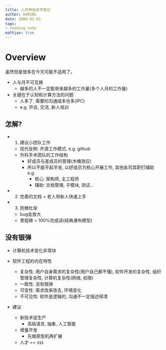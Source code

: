 ```yaml
---
title: 人月神话读书笔记
author: 66RING
date: 2000-01-01
tags: 
- reading note
mathjax: true
---
```


# Overview

虽然但是很多在今天可能不适用了。

- 人与月不可互换
	* 越多的人不一定能带来越多的工作量(多个人月的工作量)
- 关键在于认知和计算方法的问题
	* 人多了, 需要的沟通成本也多(IPC)
	* e.g. 开会, 交流, 新人培训


## 怎解?

- 1. 建议小团队工作
	* 现代反例: 开源工作模式, e.g. github
	* 外科手术团队的工作结构
		+ 好成员与差成员的管理(木桶效应)
		+ 所以不能平起平坐, 以好成员为核心开展工作, 其他各司其职打辅助e.g.
			+ 核心: 架构师, 主工程师
			+ 辅助: 文档管理, 子模块, 测试... 
- 2. 完善的文档 + 老人带新人快速上手
- 3. 防微杜渐
	* bug会放大
	* 里程碑 = 100%完成读(经典瀑布模型)


## 没有银弹

- 计算机技术变化非常块
- 软件工程的内在特性
	* 复杂性: 用户自身需求的复杂性(用户自己都不懂), 软件开发的复杂性, 组织管理复杂性, 计算机复杂性(网络, 权限)
	* 一致性: 没有银弹
	* 可变性: 需求改来改去, 环境变化
	* 不可见性: 软件是逻辑的, 沟通不一定描述得清

- 建议
	* 新技术促生产
		+ 高级语言, 抽象, 人工智能
	* 增量开发
		+ 先做原型机再扩展
	* 人才 == `$$$`

